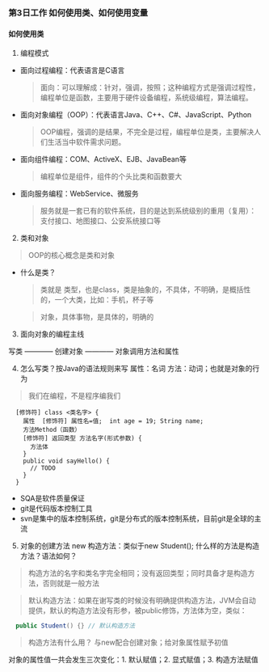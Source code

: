 ### 第3日工作 如何使用类、如何使用变量

#### 如何使用类

1. 编程模式

  - 面向过程编程：代表语言是C语言
    > 面向：可以理解成：针对，强调，按照；这种编程方式是强调过程性，编程单位是函数，主要用于硬件设备编程，系统级编程，算法编程。

  - 面向对象编程（OOP）：代表语言Java、C++、C#、JavaScript、Python
    > OOP编程，强调的是结果，不完全是过程，编程单位是类，主要解决人们生活当中软件需求问题。

  - 面向组件编程：COM、ActiveX、EJB、JavaBean等
    > 编程单位是组件，组件的个头比类和函数要大

  - 面向服务编程：WebService、微服务
    > 服务就是一套已有的软件系统，目的是达到系统级别的重用（复用）：支付接口、地图接口、公安系统接口等

2. 类和对象
  > OOP的核心概念是类和对象

  - 什么是类？
    > 类就是 类型，也是class，类是抽象的，不具体，不明确，是概括性的，一个大类，比如：手机，杯子等

    > 对象，具体事物，是具体的，明确的

3. 面向对象的编程主线

  写类 ———— 创建对象 ———— 对象调用方法和属性

4. 怎么写类？按Java的语法规则来写
  属性：名词
  方法：动词；也就是对象的行为
  > 我们在编程，不是程序编我们

  ```
    [修饰符] class <类名字> {
      属性  [修饰符] 属性名=值;  int age = 19; String name;
      方法Method（函数）
      [修饰符] 返回类型 方法名字(形式参数) {
        方法体
      }
      public void sayHello() {
        // TODO
      }
    }
  ```

  - SQA是软件质量保证
  - git是代码版本控制工具
  - svn是集中的版本控制系统，git是分布式的版本控制系统，目前git是全球的主流

5. 对象的创建方法
  new 构造方法：类似于new Student();
  什么样的方法是构造方法？语法如何？
  > 构造方法的名字和类名字完全相同；没有返回类型；同时具备才是构造方法，否则就是一般方法

  > 默认构造方法：如果在谢写类的时候没有明确提供构造方法，JVM会自动提供，默认的构造方法没有形参，被public修饰，方法体为空，类似：

  ``` java
    public Student() {} // 默认构造方法
  ```

  > 构造方法有什么用？ 与new配合创建对象；给对象属性赋予初值

  对象的属性值一共会发生三次变化：1. 默认赋值；2. 显式赋值；3. 构造方法赋值
